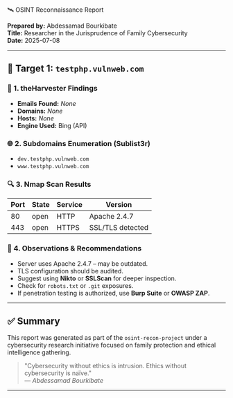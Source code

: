 🛰️ OSINT Reconnaissance Report

**Prepared by:** Abdessamad Bourkibate  
**Title:** Researcher in the Jurisprudence of Family Cybersecurity  
**Date:** 2025-07-08

---

## 🎯 Target 1: `testphp.vulnweb.com`

### 🔎 1. theHarvester Findings

- **Emails Found:** *None*
- **Domains:** *None*
- **Hosts:** *None*
- **Engine Used:** Bing (API)

### 🌐 2. Subdomains Enumeration (Sublist3r)

- `dev.testphp.vulnweb.com`
- `www.testphp.vulnweb.com`

### 🔍 3. Nmap Scan Results

| Port | State | Service | Version |
|------|-------|---------|---------|
| 80   | open  | HTTP    | Apache 2.4.7 |
| 443  | open  | HTTPS   | SSL/TLS detected |

### 📌 4. Observations & Recommendations

- Server uses Apache 2.4.7 – may be outdated.
- TLS configuration should be audited.
- Suggest using **Nikto** or **SSLScan** for deeper inspection.
- Check for `robots.txt` or `.git` exposures.
- If penetration testing is authorized, use **Burp Suite** or **OWASP ZAP**.

---

## ✅ Summary

This report was generated as part of the `osint-recon-project` under a cybersecurity research initiative focused on family protection and ethical intelligence gathering.

> "Cybersecurity without ethics is intrusion. Ethics without cybersecurity is naïve."  
> — *Abdessamad Bourkibate*
---

